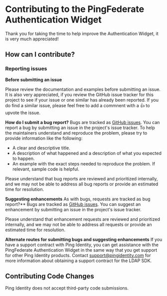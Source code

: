 # Contributing to the PingFederate Authentication Widget
Thank you for taking the time to help improve the Authentication Widget, it is very much appreciated!
## How can I contribute?
### Reporting issues

**Before submitting an issue**

Please review the documentation and examples before submitting an issue. It is also very appreciated, if you review the GitHub issue tracker for this project to see if your issue or one similar has already been reported. If you do find a similar issue, please feel free to add a commnent with a :+1: to upvote the issue.

**How do I submit a bug report?**
Bugs are tracked as [GitHub issues](https://guides.github.com/features/issues/). You can report a bug by submitting an issue in the project's issue tracker. To help the maintainers understand and reproduce the problem, please try to provide information like the following:

* A clear and descriptive title.
* A description of what happened and a description of what you expected to happen.
* An example with the exact steps needed to reproduce the problem. If relevant, sample code is helpful.

Please understand that bug reports are reviewed and prioritized internally, and we may not be able to address all bug reports or provide an estimated time for resolution.

**Suggesting enhancements**
As with bugs, requests are tracked as bug report?**
Bugs are tracked as [GitHub issues](https://guides.github.com/features/issues/). You can suggest an enhancement by submitting an issue in the project's issue tracker.

Please understand that enhancement requests are reviewed and prioritized internally, and we may not be able to address all requests or provide an estimated time for resolution.

**Alternate routes for submitting bugs and suggesting enhancements**
If you have a support contract with Ping Identity, you can get assistance with the PingFederate Authentication Widget in the same way that you get support for other Ping Identity products. Contact support@pingidentity.com for more information about obtaining a support contract for the LDAP SDK.

## Contributing Code Changes
Ping Identity does not accept third-party code submissions.